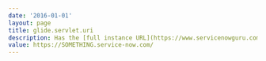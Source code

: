 ```yaml
---
date: '2016-01-01'
layout: page
title: glide.servlet.uri
description: Has the [full instance URL](https://www.servicenowguru.com/scripting/business-rules-scripting/finding-instance-name-via-script/) and also is/was used for some email links. If you rename your instance there is a [HI KB about clearing it](https://hi.service-now.com/kb_view.do?sysparm_article=KB0687539) 
value: https://SOMETHING.service-now.com/ 
---
```

